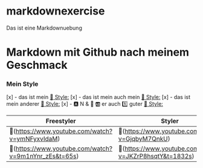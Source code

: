 # markdownexercise
Das ist eine Markdownuebung

# **Markdown mit Github nach meinem Geschmack**

### Mein Style

[x] - das ist mein [:link: Style:](https://www.pikpng.com/pngvi/hbhwRib_mc-hammer-icons-mc-hammer-clipart/)
[x] - das ist mein auch mein [:link: Style:](/home/user/Pictures/insekt.jpeg)
[x] - das ist mein anderer [:link: Style:](/home/user/Pictures/R1-05288-0019.JPG)
[x] - :a: N & :peach: :ab: er auch :one: guter [:link: Style:](/home/user/Pictures/auflegen.jpeg)

|Freestyler|Styler|
|--------|--------|
|    :link:(https://www.youtube.com/watch?v=ymNFyxvIdaM)    |    :link:(https://www.youtube.com/watch?v=GjqbyM7QnkU)    |
|    :link:(https://www.youtube.com/watch?v=9m1nYnr_zEs&t=65s)    |    :link:(https://www.youtube.com/watch?v=JKZrP8hsqtY&t=1832s)    |
